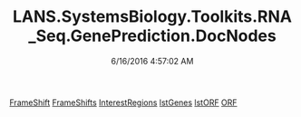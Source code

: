 ﻿---
title: LANS.SystemsBiology.Toolkits.RNA_Seq.GenePrediction.DocNodes
date: 6/16/2016 4:57:02 AM
---

[FrameShift](T-LANS.SystemsBiology.Toolkits.RNA_Seq.GenePrediction.DocNodes.FrameShift.html)
[FrameShifts](T-LANS.SystemsBiology.Toolkits.RNA_Seq.GenePrediction.DocNodes.FrameShifts.html)
[InterestRegions](T-LANS.SystemsBiology.Toolkits.RNA_Seq.GenePrediction.DocNodes.InterestRegions.html)
[lstGenes](T-LANS.SystemsBiology.Toolkits.RNA_Seq.GenePrediction.DocNodes.lstGenes.html)
[lstORF](T-LANS.SystemsBiology.Toolkits.RNA_Seq.GenePrediction.DocNodes.lstORF.html)
[ORF](T-LANS.SystemsBiology.Toolkits.RNA_Seq.GenePrediction.DocNodes.ORF.html)
